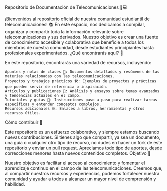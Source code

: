 Repositorio de Documentación de Telecomunicaciones 📡💻

¡Bienvenidos al repositorio oficial de nuestra comunidad estudiantil de telecomunicaciones! 📚 En este espacio, nos dedicamos a compilar, organizar y compartir toda la información relevante sobre telecomunicaciones y sus derivados. Nuestro objetivo es crear una fuente de conocimiento accesible y colaborativa que beneficie a todos los miembros de nuestra comunidad, desde estudiantes principiantes hasta profesionales experimentados.
¿Qué encontrarás aquí? 📂

En este repositorio, encontrarás una variedad de recursos, incluyendo:

    Apuntes y notas de clases 📖: Documentos detallados y resúmenes de las materias relacionadas con las telecomunicaciones.
    Proyectos y trabajos prácticos 🛠️: Ejemplos de proyectos y prácticas que pueden servir de referencia o inspiración.
    Artículos y publicaciones 📝: Análisis y ensayos sobre temas avanzados y tendencias actuales en el campo.
    Tutoriales y guías 📘: Instrucciones paso a paso para realizar tareas específicas y entender conceptos complejos.
    Recursos adicionales 🌐: Enlaces a libros, herramientas y otros recursos útiles.

Cómo contribuir 🤝

Este repositorio es un esfuerzo colaborativo, y siempre estamos buscando nuevas contribuciones. Si tienes algo que compartir, ya sea un documento, una guía o cualquier otro tipo de recurso, no dudes en hacer un fork de este repositorio y enviar un pull request. Apreciamos todo tipo de aportes, desde correcciones menores hasta nuevos contenidos completos.
Objetivo 🎯

Nuestro objetivo es facilitar el acceso al conocimiento y fomentar el aprendizaje continuo en el campo de las telecomunicaciones. Creemos que, al compartir nuestros recursos y experiencias, podemos fortalecer nuestra comunidad y ayudar a todos a alcanzar un mayor nivel de comprensión y habilidad.
